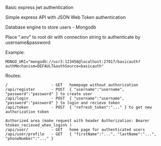Basic express jwt authentication

Simple express API with JSON Web Token authentication

Database engine to store users - Mongodb

Place ".env" to root dir with connection string to authenticate by username&password:

Example:

    MONGO_URI="mongodb://usr3:123456@localhost:27017/basicauth?authMechanism=DEFAULT&authSource=basicauth"

Routes:

    /                   - GET   homepage without authorization
    /api/register       - POST  { "username":"username", "password":"password" } to create user
    /api/login          - POST  { "username":"username", "password":"password" } to login and recieve token
    /api/token          - POST  { "refresh_token":"..." } to get new authorization token

    Authorized area (make request with header Authorization: Bearer %token_recieved_when_login% )
    /api/user/          - GET   home page for authenticated users
    /api/user/profile   - GET   { "firstName":"...", "lastName":"...", "phoneNumber":"..." }
    